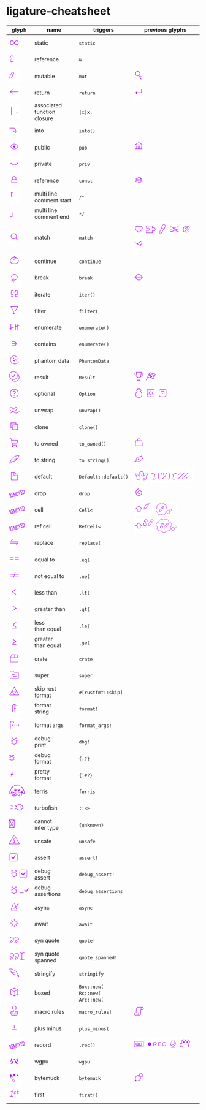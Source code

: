 # ligature-cheatsheet

| glyph | name | triggers | previous glyphs |
|---|---|---|---|
| <img src="svg/infinity_fix.svg" height=35 /> | static | `static` |  |
| <img src="svg/link.svg" height=35 /> | reference | `&` |  |
| <img src="svg/pencil_eraser_small.svg" height=35 />  | mutable | `mut` | <img src="svg/mutable_key.svg" height=35 /> |
| <img src="svg/return_straight.svg" height=35 /> | return | `return` | <img src="svg/return_simple.svg" height=35 /> |
| <img src="svg/bar_dot.svg" height=35 /> | associated <br>function closure | `\|x\|x.` | |
| <img src="svg/arrow_into_long.svg" height=35 /> | into | `into()` |  |
| <img src="svg/eye_open_new.svg" height=35 /> | public | `pub` | <img src="svg/library_small_thin.svg" height=35 /> |
| <img src="svg/eye_closed_thin3.svg" height=35 /> | private | `priv` |  |
| <img src="svg/const_lock.svg" height=35 /> | reference | `const` | <img src="svg/snowflake.svg" height=35 /> |
| <img src="svg/inl_comment_left3.svg" height=35 /> | multi line <br>comment start | `/*` |  |
| <img src="svg/inl_comment_right3.svg" height=35 /> | multi line <br>comment end | `*/` |  |
| <img src="svg/magnifyer.svg" height=35 /> | match | `match` | <img src="svg/heart.svg" height=35 /> <img src="svg/jiggie.svg" height=35 /> <img src="svg/pipette_alt.svg" height=35 /> <img src="svg/rewire.svg" height=35 /> <img src="svg/fingerprint_full.svg" height=35 /> <img src="svg/match_branch3.svg" height=35 /> |
| <img src="svg/continue_oval.svg" height=35 /> | continue | `continue` |  |
| <img src="svg/exit_loop_arrow.svg" height=35 /> | break | `break` | <img src="svg/coda_circle.svg" height=35 /> |
| <img src="svg/hilbert.svg" height=35 /> | iterate | `iter()` |  |
| <img src="svg/filter.svg" height=35 /> | filter | `filter(` |  |
| <img src="svg/count_five.svg" height=35 /> | enumerate | `enumerate()` |  |
| <img src="svg/element_of_left.svg" height=35 /> | contains | `enumerate()` |  |
| <img src="svg/phantom2.svg" height=35 /> | phantom data | `PhantomData` |  |
| <img src="svg/circle_result.svg" height=35 /> | result | `Result` | <img src="svg/result_cup.svg" height=35 /> <img src="svg/finish_flag.svg" height=35 /> |
| <img src="svg/circle_option.svg" height=35 /> | optional | `Option` | <img src="svg/empty_bottle2.svg" height=35 /> <img src="svg/brick_block.svg" height=35 /> <img src="svg/question_block.svg" height=35 /> |
| <img src="svg/unwrap_short2.svg" height=35 /> | unwrap | `unwrap()` |  |
| <img src="svg/copy_sheets.svg" height=35 /> | clone | `clone()` |  |
| <img src="svg/shopping_cart3.svg" height=35 /> | to owned | `to_owned()` | <img src="svg/shopping_bag_simple.svg" height=35 /> |
| <img src="svg/feather.svg" height=35 /> | to string | `to_string()` | <img src="svg/pen.svg" height=35 /> |
| <img src="svg/paper_sheet.svg" height=35 /> | default | `Default::default()` | <img src="svg/shrug_emoji.svg" height=35 /> <img src="svg/shrug.svg" height=35 /> <img src="svg/shaded_small.svg" height=35 /> |
| <img src="svg/no_glpyh.svg" height=35 /> | drop | `drop` | <img src="svg/spiral.svg" height=35 /> |
| <img src="svg/no_glpyh.svg" height=35 /> | cell | `Cell<` | <img src="svg/powerup_mut2.svg" height=35 /> <img src="svg/cloud_mut.svg" height=35 /> |
| <img src="svg/no_glpyh.svg" height=35 /> | ref cell | `RefCell<` | <img src="svg/powerup_refmut2.svg" height=35 /> <img src="svg/cloud_refmut.svg" height=35 /> |
| <img src="svg/arrow_replace_wide.svg" height=35 /> | replace | `replace(` |  |
| <img src="svg/equal2x.svg" height=35 /> | equal to | `.eq(` |  |
| <img src="svg/notequal2x.svg" height=35 /> | not equal to | `.ne(` |  |
| <img src="svg/less2x.svg" height=35 /> | less than | `.lt(` |  |
| <img src="svg/greater2x.svg" height=35 /> | greater than | `.gt(` |  |
| <img src="svg/lequal2x.svg" height=35 /> | less <br>than equal | `.le(` |  |
| <img src="svg/gequal2x.svg" height=35 /> | greater <br>than equal | `.ge(` |  |
| <img src="svg/crates_io_crate_thin.svg" height=35 /> | crate | `crate` |  |
| <img src="svg/folder_up.svg" height=35 /> | super | `super` |  |
| <img src="svg/triforce.svg" height=35 /> | skip rust <br>format | `#[rustfmt::skip]` |  |
| <img src="svg/format_wide.svg" height=35 /> | format <br>string | `format!` |  |
| <img src="svg/format_args.svg" height=35 /> | format args | `format_args!` |  |
| <img src="svg/cute_bug.svg" height=35 /> | debug <br>print| `dbg!` |  |
| <img src="svg/cute_bug_single_wide.svg" height=35 /> | debug <br>format| `{:?}` |  |
| <img src="svg/sparkle_single_wide.svg" height=35 /> | pretty <br>format| `{:#?}` |  |
| <img src="svg/ferris.svg" height=35 /> | [ferris](https://rustacean.net) | `ferris` | |
| <img src="svg/turbofish.svg" height=35 /> | turbofish | `::<>` |  |
| <img src="svg/big_x.svg" height=35 /> | cannot <br>infer type | `{unknown}` |  |
| <img src="svg/unsafe_lightning_triangle.svg" height=35 /> | unsafe | `unsafe` |  |
| <img src="svg/expect_v3.svg" height=35 /> | assert | `assert!` |  |
| <img src="svg/debug_assert.svg" height=35 /> | debug <br>assert | `debug_assert!` |  |
| <img src="svg/debug_assertions_cute_bug.svg" height=35 /> | debug <br>assertions | `debug_assertions` |  |
| <img src="svg/metronome.svg" height=35 /> | async | `async` |  |
| <img src="svg/await.svg" height=35 /> | await | `await` |  |
| <img src="svg/quote.svg" height=35 /> | syn quote | `quote!` |  |
| <img src="svg/quote_cursor.svg" height=35 /> | syn quote <br>spanned| `quote_spanned!` |  |
| <img src="svg/feather_flip.svg" height=35 /> | stringify | `stringify` |  |
| <img src="svg/cube2.svg" height=35 /> | boxed | `Box::new(` <br>`Rc::new(` <br>`Arc::new(` |  |
| <img src="svg/stamp.svg" height=35 /> | macro rules | `macro_rules!` | <img src="svg/script.svg" height=35 /> |
| <img src="svg/plus_minus.svg" height=35 /> | plus minus | `plus_minus(` | |
| <img src="svg/no_glpyh.svg" height=35 /> | record | `.rec()` | <img src="svg/casette.svg" height=35 /> <img src="svg/rec.svg" height=35 /> <img src="svg/mic.svg" height=35 /> <img src="svg/camera.svg" height=35 /> |
| <img src="svg/wgpu.svg" height=35 /> |  wgpu | `wgpu` | |
| <img src="svg/magic_wand.svg" height=35 /> |  bytemuck | `bytemuck` | <img src="svg/pastry_bag.svg" height=35 />  |
| <img src="svg/first.svg" height=35 /> |  first | `first()` | |
